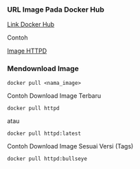 ### URL Image Pada Docker Hub

[Link Docker Hub](https://hub.docker.com/) 

Contoh 

[Image HTTPD](https://hub.docker.com/_/httpd)

### Mendownload Image

```
docker pull <nama_image>
```

Contoh Download Image Terbaru

```
docker pull httpd
```
atau
```
docker pull httpd:latest
```

Contoh Download Image Sesuai Versi (Tags)
```
docker pull httpd:bullseye
```


